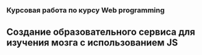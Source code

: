 ### Курсовая работа по курсу Web programming
## Создание образовательного сервиса для изучения мозга с использованием JS
